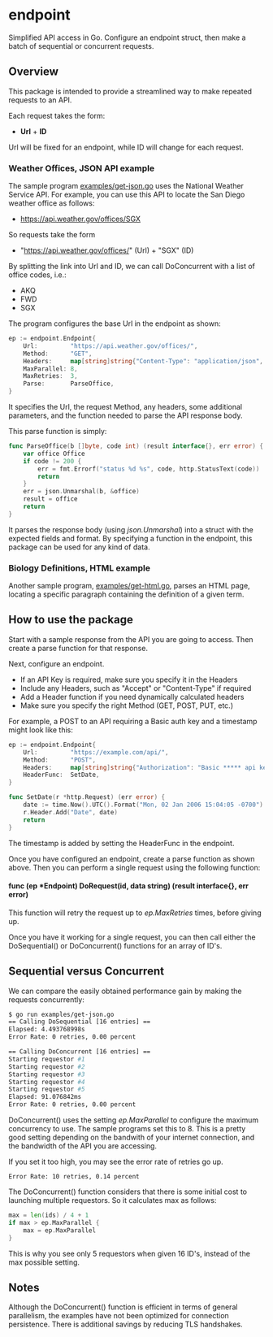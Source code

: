 # endpoint
Simplified API access in Go. Configure an endpoint struct, then make a batch of sequential or concurrent requests.

## Overview
This package is intended to provide a streamlined way to make repeated requests to an API.

Each request takes the form:
* **Url** + **ID**

Url will be fixed for an endpoint, while ID will change for each request.

### Weather Offices, JSON API example

The sample program [examples/get-json.go](https://github.com/DavidSantia/endpoint/blob/master/examples/get-json.go) uses the National Weather Service API. For example, you can use this API to locate the San Diego weather office as follows:
* https://api.weather.gov/offices/SGX

So requests take the form
* "https://api.weather.gov/offices/" (Url) + "SGX" (ID)

By splitting the link into Url and ID, we can call DoConcurrent with a list of office codes, i.e.:
* AKQ
* FWD
* SGX

The program configures the base Url in the endpoint as shown:
```go
ep := endpoint.Endpoint{
	Url:         "https://api.weather.gov/offices/",
	Method:      "GET",
	Headers:     map[string]string{"Content-Type": "application/json", "Accept": "*"},
	MaxParallel: 8,
	MaxRetries:  3,
	Parse:       ParseOffice,
}
```

It specifies the Url, the request Method, any headers, some additional parameters, and the function
needed to parse the API response body.

This parse function is simply:
```go
func ParseOffice(b []byte, code int) (result interface{}, err error) {
    var office Office
    if code != 200 {
    	err = fmt.Errorf("status %d %s", code, http.StatusText(code))
    	return
    }
    err = json.Unmarshal(b, &office)
    result = office
    return
}
```
It parses the response body (using *json.Unmarshal*) into a struct with the expected fields and format.  By specifying
a function in the endpoint, this package can be used for any kind of data.

### Biology Definitions, HTML example

Another sample program, [examples/get-html.go](https://github.com/DavidSantia/endpoint/blob/master/examples/get-html.go),
parses an HTML page, locating a specific paragraph containing the definition of a given term.

## How to use the package

Start with a sample response from the API you are going to access.  Then create a parse function for that response.

Next, configure an endpoint.
* If an API Key is required, make sure you specify it in the Headers
* Include any Headers, such as "Accept" or "Content-Type" if required
* Add a Header function if you need dynamically calculated headers
* Make sure you specify the right Method (GET, POST, PUT, etc.)

For example, a POST to an API requiring a Basic auth key and a timestamp might look like this:
```go
ep := endpoint.Endpoint{
	Url:         "https://example.com/api/", 
	Method:      "POST", 
	Headers:     map[string]string{"Authorization": "Basic ***** api key *****"}, 
	HeaderFunc:  SetDate,
}

func SetDate(r *http.Request) (err error) {
	date := time.Now().UTC().Format("Mon, 02 Jan 2006 15:04:05 -0700")
	r.Header.Add("Date", date)
	return
}
```
The timestamp is added by setting the HeaderFunc in the endpoint.

Once you have configured an endpoint, create a parse function as shown above. Then you can perform a single request
using the following function:
#### func (ep *Endpoint) DoRequest(id, data string) (result interface{}, err error)

This function will retry the request up to *ep.MaxRetries* times, before giving up.

Once you have it working for a single request, you can then call either the DoSequential() or DoConcurrent()
functions for an array of ID's.

## Sequential versus Concurrent
We can compare the easily obtained performance gain by making the requests concurrently:

```sh
$ go run examples/get-json.go
== Calling DoSequential [16 entries] ==
Elapsed: 4.493768998s
Error Rate: 0 retries, 0.00 percent

== Calling DoConcurrent [16 entries] ==
Starting requestor #1
Starting requestor #2
Starting requestor #3
Starting requestor #4
Starting requestor #5
Elapsed: 91.076842ms
Error Rate: 0 retries, 0.00 percent
```

DoConcurrent() uses the setting *ep.MaxParallel* to configure the maximum concurrency to use.
The sample programs set this to 8. This is a pretty good setting depending on the bandwith of your
internet connection, and the bandwidth of the API you are accessing.

If you set it too high, you may see the error rate of retries go up.
```
Error Rate: 10 retries, 0.14 percent
```

The DoConcurrent() function considers that there is some initial cost to launching multiple requestors.
So it calculates max as follows:
```go
max = len(ids) / 4 + 1
if max > ep.MaxParallel {
	max = ep.MaxParallel
}
```
This is why you see only 5 requestors when given 16 ID's, instead of the max possible setting.

## Notes

Although the DoConcurrent() function is efficient in terms of general parallelism, the examples have not been
optimized for connection persistence.  There is additional savings by reducing TLS handshakes.
